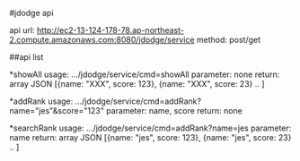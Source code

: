 #jdodge api

api url: http://ec2-13-124-178-78.ap-northeast-2.compute.amazonaws.com:8080/jdodge/service
method: post/get

##api list

*showAll
  usage: .../jdodge/service/cmd=showAll
  parameter: none
  return: array JSON [{name: "XXX", score: 123}, {name: "XXX", score: 23} .. ]
  
*addRank
  usage: .../jdodge/service/cmd=addRank?name="jes"&score="123"
  parameter: name, score
  return: none
  
*searchRank
  usage: .../jdodge/service/cmd=addRank?name=jes
  parameter: name
  return: array JSON [{name: "jes", score: 123}, {name: "jes", score: 23} .. ]
